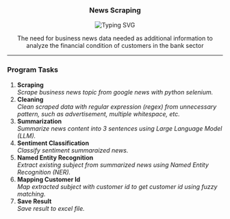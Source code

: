 <p align="center">
  <h3 align="center">News Scraping</h3>
</p>

<p align="center">
<img src="https://readme-typing-svg.demolab.com?font=Fira+Code&pause=1000&width=435&lines=End-to-end+news+scraping" alt="Typing SVG" />
</p>

<p align="center">
  The need for business news data needed as additional information to analyze the financial condition of customers in the bank sector
</p>

---

### Program Tasks

1. **Scraping** <br> *Scrape business news topic from google news with python selenium.*
2. **Cleaning** <br> *Clean scraped data with regular expression (regex) from unnecessary pattern, such as advertisement, multiple whitespace, etc.*
3. **Summarization** <br> *Summarize news content into 3 sentences using Large Language Model (LLM).*
4. **Sentiment Classification** <br> *Classify sentiment summaraized news.*
5. **Named Entity Recognition** <br> *Extract existing subject from summarized news using Named Entity Recognition (NER).*
6. **Mapping Customer Id** <br> *Map extracted subject with customer id to get customer id using fuzzy matching.*
7. **Save Result** <br> *Save result to excel file.*
